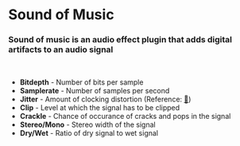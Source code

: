 <h1>Sound of Music</h2>

<h3>Sound of music is an audio effect plugin that adds digital artifacts to an audio signal</h3>

<br>

<ul>
    <li>
        <b>Bitdepth</b> - Number of bits per sample
    </li>
    <li>
        <b>Samplerate</b> - Number of samples per second
    </li>
    <li>
        <b>Jitter</b> - Amount of clocking distortion (Reference: <a href="https://headfonics.com/what-is-jitter-in-audio/">📖</a>)
    </li>
    <li>
        <b>Clip</b> - Level at which the signal has to be clipped
    </li>
    <li>
        <b>Crackle</b> - Chance of occurance of cracks and pops in the signal
    </li>
    <li>
        <b>Stereo/Mono</b> - Stereo width of the signal
    </li>
    <li>
        <b>Dry/Wet</b> - Ratio of dry signal to wet signal
    </li>
</ul>